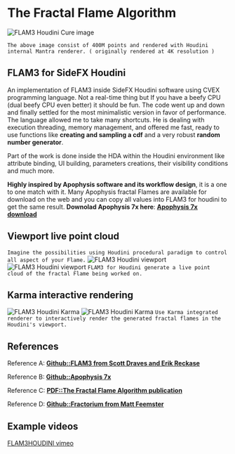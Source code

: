 # The Fractal Flame Algorithm
![FLAM3 Houdini Cure image](https://github.com/alexnardini/FLAM3/blob/main/img/TheCURE_hd.jpg)

`The above image consist of 400M points and rendered with Houdini internal Mantra renderer. ( originally rendered at 4K resolution )`

## FLAM3 for SideFX Houdini
An implementation of FLAM3 inside SideFX Houdini software using CVEX programming language.
Not a real-time thing but If you have a beefy CPU (dual beefy CPU even better) it should be fun.
The code went up and down and finally settled for the most minimalistic version in favor of performance.
The language allowed me to take many shortcuts. He is dealing with execution threading, memory management, and offered me
fast, ready to use functions like **creating and sampling a cdf** and a very robust **random number generator**.

Part of the work is done inside the HDA within the Houdini environment
like attribute binding, UI building, parameters creations, their visibility conditions and much more.

**Highly inspired by Apophysis software and its workflow design**,
it is a one to one match with it.
Many Apophysis fractal Flames are available for download on the web
and you can copy all values into FLAM3 for houdini to get the same result.
**Downolad Apophysis 7x here**: [**Apophysis 7x download**](https://sourceforge.net/projects/apophysis7x/)

## Viewport live point cloud
`Imagine the possibilities using Houdini procedural paradigm to control all aspect of your Flame.`
![FLAM3 Houdini viewport](https://github.com/alexnardini/FLAM3/blob/main/img/FLAM3_Hviewport.jpg)
![FLAM3 Houdini viewport](https://github.com/alexnardini/FLAM3/blob/main/img/FLAM3_Hviewport_ChaoticaMatch.jpg)
`FLAM3 for Houdini generate a live point cloud of the fractal Flame being worked on.`

## Karma interactive rendering
![FLAM3 Houdini Karma](https://github.com/alexnardini/FLAM3/blob/main/img/CosmicFlower_Karma_UI.jpg)
![FLAM3 Houdini Karma](https://github.com/alexnardini/FLAM3/blob/main/img/Medalion_Karma_UI.jpg)
`Use Karma integrated renderer to interactively render the generated fractal flames in the Houdini's viewport.`


## References
Reference A: [**Github::FLAM3 from Scott Draves and Erik Reckase**](https://github.com/scottdraves/flam3)

Reference B: [**Github::Apophysis 7x**](https://github.com/xyrus02/apophysis-7x)

Reference C: [**PDF::The Fractal Flame Algorithm publication**](https://flam3.com/flame_draves.pdf)

Reference D: [**Github::Fractorium from Matt Feemster**](https://bitbucket.org/mfeemster/fractorium/src/master/)


## Example videos
[FLAM3HOUDINI vimeo](https://vimeo.com/alexnardini)




